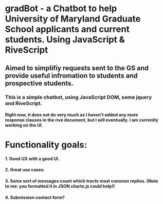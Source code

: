 # gradBot - a Chatbot to help University of Maryland Graduate School applicants and current students. Using JavaScript & RiveScript 
## Aimed to simplifiy requests sent to the GS and provide useful infromation to students and prospective students. 

### This is a simple chatbot, using JavaScript DOM, some jquery and RiveScript. 
#### Right now, it does not do very much as I haven't added any more response clauses in the rive document, but I will eventually. I am currently working on the UI.



# Functionality goals:
#### 1. Good UX with a good UI.
#### 2. Great use cases.
#### 3. Some sort of messages count which tracts most common replies. (Note to me: you formatted it in JSON charts.js could help!) 
#### 4. Submission contact form?
